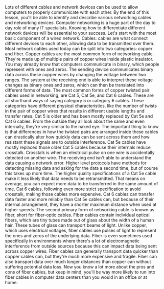 Lots of different cables and network devices can be used to allow computers to
properly communicate with each other. By the end of this lesson, you'll be able
to identify and describe various networking cables and networking devices.
Computer networking is a huge part of the day to day role of many IT
specialists. Knowing how to differentiate different network devices will be
essential to your success. Let's start with the most basic component of a wired
network. Cables: cables are what connect different devices to each other,
allowing data to be transmitted over them. Most network cables used today can be
split into two categories: copper and fiber. Copper cables are the most common
form of networking cable. They're made up of multiple pairs of copper wires
inside plastic insulator. You may already know that computers communicate in
binary, which people represent with ones and zeros. The sending device
communicates binary data across these copper wires by changing the voltage
between two ranges. The system at the receiving end is able to interpret these
voltage changes as binary ones and zeros, which can then be translated into
different forms of data. The most common forms of copper twisted pair cables
used in networking, are Cat 5, Cat 5e, and Cat 6 cables. These are all shorthand
ways of saying category 5 or category 6 cables. These categories have different
physical characteristics, like the number of twists in the pair of copper wires
that results in different usable lengths and transfer rates. Cat 5 is older and
has been mostly replaced by Cat 5e and Cat 6 cables. From the outside they all
look about the same and even internally, they're very similar to the naked eye.
The important thing to know is that differences in how the twisted pairs are
arranged inside these cables can drastically alter how quickly data can be sent
across them and how resistant these signals are to outside interference. Cat 5e
cables have mostly replaced those older Cat 5 cables because their internals
reduce crosstalk. Crosstalk is when an electrical pulse on one wire is
accidentally detected on another wire. The receiving end isn't able to
understand the data causing a network error. Higher level protocols have methods
for detecting missing data and asking for the data a second time, but of course
this takes up more time. The higher quality specifications of a Cat 5e cable
make it less likely that data needs to be retransmitted. That means on average,
you can expect more data to be transferred in the same amount of time. Cat 6
cables, following even more strict specification to avoid crosstalk, making
those cables more expensive. Cat 6 cables can transfer data faster and more
reliably than Cat 5e cables can, but because of their internal arrangement, they
have a shorter maximum distance when used at higher speeds. The second primary
form of networking cable is known as fiber, short for fiber-optic cables. Fiber
cables contain individual optical fibers, which are tiny tubes made out of glass
about the width of a human hair. These tubes of glass can transport beams of
light. Unlike copper, which uses electrical voltages, fiber cables use pulses of
light to represent the ones and zeros of the underlying data. Fiber is even
sometimes used specifically in environments where there's a lot of
electromagnetic interference from outside sources because this can impact data
being sent across copper wires. Fiber cables can generally transport data
quicker than copper cables can, but they're much more expensive and fragile.
Fiber can also transport data over much longer distances than copper can without
suffering potential data loss. Now you know a lot more about the pros and cons
of fiber cables, but keep in mind, you'll be way more likely to run into fiber
cables in computer data centers than you would in an office or at home.